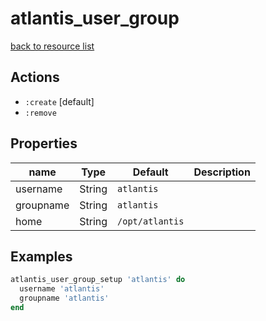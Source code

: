 # atlantis_user_group

[back to resource list](https://github.com/sous-chefs/atlantis#resources)

## Actions

- `:create` [default]
- `:remove`

## Properties

| name          | Type            | Default          | Description   |
| ------------- | --------------- | ---------------- | ------------- |
| username      | String          | `atlantis`       |               |
| groupname     | String          | `atlantis`       |               |
| home          | String          | `/opt/atlantis`  |               |

## Examples

```ruby
atlantis_user_group_setup 'atlantis' do
  username 'atlantis'
  groupname 'atlantis'
end
```
